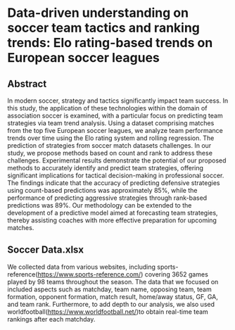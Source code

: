 # Data-driven understanding on soccer team tactics and ranking trends: Elo rating-based trends on European soccer leagues

## Abstract
In modern soccer, strategy and tactics significantly impact team success. In this study, the application of these technologies within the domain of association soccer is examined, with a particular focus on predicting team strategies via team trend analysis. Using a dataset comprising matches from the top five European soccer leagues, we analyze team performance trends over time using the Elo rating system and rolling regression. The prediction of strategies from soccer match datasets challenges. In our study, we propose methods based on count and rank to address these challenges. Experimental results demonstrate the potential of our proposed methods to accurately identify and predict team strategies, offering significant implications for tactical decision-making in professional soccer. The findings indicate that the accuracy of predicting defensive strategies using count-based predictions was approximately 85\%, while the performance of predicting aggressive strategies through rank-based predictions was 89\%. Our methodology can be extended to the development of a predictive model aimed at forecasting team strategies, thereby assisting coaches with more effective preparation for upcoming matches.



## Soccer Data.xlsx
We collected data from various websites, including sports-reference(https://www.sports-reference.com/) covering 3652 games played by 98 teams throughout the season. The data that we focused on included aspects such as matchday, team name, opposing team, team formation, opponent formation, match result, home/away status, GF, GA, and team rank. Furthermore, to add depth to our analysis, we also used worldfootball(https://www.worldfootball.net/)to obtain real-time team rankings after each matchday.

<!---
--->
